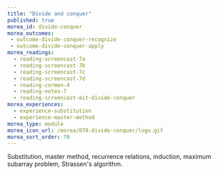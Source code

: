```yaml
---
title: "Divide and conquer"
published: true
morea_id: divide-conquer
morea_outcomes:
 - outcome-divide-conquer-recognize
 - outcome-divide-conquer-apply
morea_readings:
  - reading-screencast-7a
  - reading-screencast-7b
  - reading-screencast-7c
  - reading-screencast-7d
  - reading-cormen-4
  - reading-notes-7
  - reading-screencast-mit-divide-conquer
morea_experiences:
  - experience-substitution
  - experience-master-method
morea_type: module
morea_icon_url: /morea/070.divide-conquer/logo.gif
morea_sort_order: 70
---
```


Substitution, master method, recurrence relations, induction, maximum subarray problem, Strassen's algorithm. 
